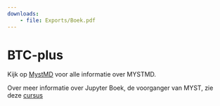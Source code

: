 ```yaml
---
downloads:
    - file: Exports/Boek.pdf
---
```


# BTC-plus

Kijk op [MystMD](https://mystmd.org/guide/) voor alle informatie over MYSTMD.

Over meer informatie over Jupyter Boek, de voorganger van MYST, zie deze [cursus](https://tud-seed.github.io/betasteunpunt/main/JB/JB_intro.html)
